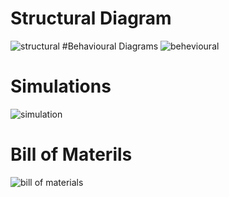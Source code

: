 # Structural Diagram
![structural](https://user-images.githubusercontent.com/94282308/144406567-ad865cdd-b49e-4fa3-a77c-ca4665046649.png)
#Behavioural Diagrams
![behevioural](https://user-images.githubusercontent.com/94282308/144406537-3505afb8-a26c-49a0-94e3-8ddeee70d9a2.png)
# Simulations
![simulation](https://user-images.githubusercontent.com/94282308/144406564-cfa339c7-d777-47e0-b35d-6cf9c285f6de.png)
# Bill of Materils
![bill of materials](https://user-images.githubusercontent.com/94282308/144406559-f6f68e12-0d6a-4b34-81de-68a656d9ed34.png)
